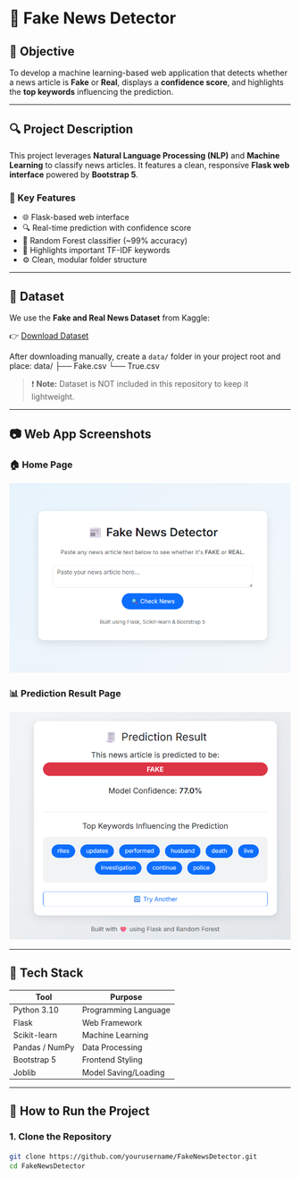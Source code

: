 # 📰 Fake News Detector 

## 🧠 Objective

To develop a machine learning-based web application that detects whether a news article is **Fake** or **Real**, displays a **confidence score**, and highlights the **top keywords** influencing the prediction.

---

## 🔍 Project Description

This project leverages **Natural Language Processing (NLP)** and **Machine Learning** to classify news articles. It features a clean, responsive **Flask web interface** powered by **Bootstrap 5**.

### 📌 Key Features

- 🌐 Flask-based web interface
- 🔍 Real-time prediction with confidence score
- 🧠 Random Forest classifier (~99% accuracy)
- 🧾 Highlights important TF-IDF keywords
- ⚙️ Clean, modular folder structure

---

## 📂 Dataset

We use the **Fake and Real News Dataset** from Kaggle:

👉 [Download Dataset](https://www.kaggle.com/datasets/clmentbisaillon/fake-and-real-news-dataset)

After downloading manually, create a `data/` folder in your project root and place:
data/
├── Fake.csv
└── True.csv


> ❗ **Note:** Dataset is NOT included in this repository to keep it lightweight.

---

## 📷 Web App Screenshots

### 🏠 Home Page
![Home](screenshots/home.png)

### 📊 Prediction Result Page
![Result](screenshots/result.png)

---

## 🧰 Tech Stack

| Tool            | Purpose                    |
|-----------------|----------------------------|
| Python 3.10      | Programming Language       |
| Flask           | Web Framework              |
| Scikit-learn    | Machine Learning            |
| Pandas / NumPy  | Data Processing            |
| Bootstrap 5     | Frontend Styling           |
| Joblib          | Model Saving/Loading       |

---

## 🚀 How to Run the Project

### 1. Clone the Repository

```bash
git clone https://github.com/yourusername/FakeNewsDetector.git
cd FakeNewsDetector

